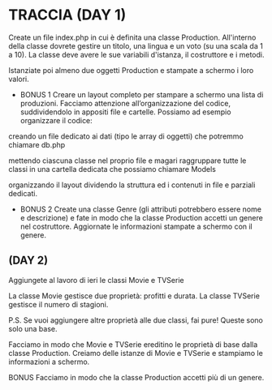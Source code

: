 # TRACCIA (DAY 1)

Create un file index.php in cui è definita una classe Production.
All'interno della classe dovrete gestire un titolo, una lingua e un voto (su una scala da 1 a 10). La classe deve avere le sue variabili d'istanza, il costruttore e i metodi.

Istanziate poi almeno due oggetti Production e stampate a schermo i loro valori.

- BONUS 1 
Creare un layout completo per stampare a schermo una lista di produzioni. 
Facciamo attenzione all’organizzazione del codice, suddividendolo in appositi file e cartelle. 
Possiamo ad esempio organizzare il codice:

creando un file dedicato ai dati (tipo le array di oggetti) che potremmo chiamare db.php

mettendo ciascuna classe nel proprio file e magari raggruppare tutte le classi in una cartella dedicata che possiamo chiamare Models

organizzando il layout dividendo la struttura ed i contenuti in file e parziali dedicati.

- BONUS 2 
Create una classe Genre (gli attributi potrebbero essere nome e descrizione) e fate in modo che la classe Production accetti un genere nel costruttore. 
Aggiornate le informazioni stampate a schermo con il genere.

## (DAY 2)

Aggiungete al lavoro di ieri le classi Movie e TVSerie

La classe Movie gestisce due proprietà: profitti e durata.
La classe TVSerie gestisce il numero di stagioni.

P.S. Se vuoi aggiungere altre proprietà alle due classi, fai pure! Queste sono solo una base.

Facciamo in modo che Movie e TVSerie ereditino le proprietà di base dalla classe Production.
Creiamo delle istanze di Movie e TVSerie e stampiamo le informazioni a schermo.

BONUS Facciamo in modo che la classe Production accetti più di un genere.

